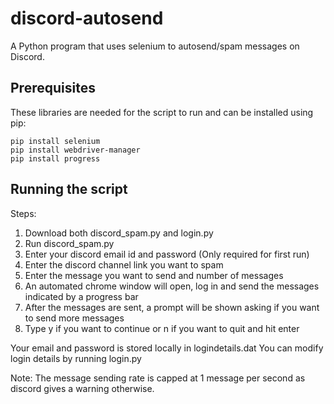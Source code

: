 # discord-autosend
A Python program that uses selenium to autosend/spam messages on Discord.

## Prerequisites
These libraries are needed for the script to run and can be installed using pip:
```
pip install selenium
pip install webdriver-manager
pip install progress
```
## Running the script
Steps:
1. Download both discord_spam.py and login.py
2. Run discord_spam.py
3. Enter your discord email id and password (Only required for first run)
4. Enter the discord channel link you want to spam
5. Enter the message you want to send and number of messages
6. An automated chrome window will open, log in and send the messages indicated by a progress bar
7. After the messages are sent, a prompt will be shown asking if you want to send more messages
8. Type y if you want to continue or n if you want to quit and hit enter

Your email and password is stored locally in logindetails.dat
You can modify login details by running login.py

Note: The message sending rate is capped at 1 message per second as discord gives a warning otherwise.
